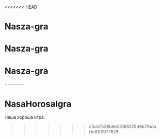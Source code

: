 <<<<<<< HEAD
# Nasza-gra
# Nasza-gra
# Nasza-gra
=======
# NasaHorosaIgra
Наша хороша игра.
>>>>>>> c5cb7538b9e05188375d9b71bdafbdf1f2077828

